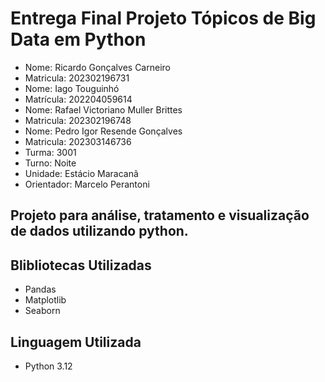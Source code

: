# Entrega Final Projeto Tópicos de Big Data em Python

- Nome: Ricardo Gonçalves Carneiro
- Matricula: 202302196731
- Nome: Iago Touguinhó
- Matrícula: 202204059614
- Nome: Rafael Victoriano Muller Brittes 
- Matricula: 202302196748
- Nome: Pedro Igor Resende Gonçalves
- Matricula: 202303146736
- Turma: 3001
- Turno: Noite
- Unidade: Estácio Maracanã
- Orientador: Marcelo Perantoni

## Projeto para análise, tratamento e visualização de dados utilizando python.

## Blibliotecas Utilizadas

- Pandas
- Matplotlib
- Seaborn

## Linguagem Utilizada
- Python 3.12
